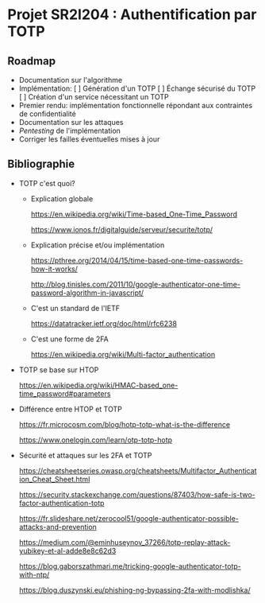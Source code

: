# Projet SR2I204 : Authentification par TOTP 

## Roadmap

- Documentation sur l'algorithme
- Implémentation:
  [ ] Génération d'un TOTP
  [ ] Échange sécurisé du TOTP
  [ ] Création d'un service nécessitant un TOTP
- Premier rendu: implémentation fonctionnelle répondant aux contraintes de confidentialité
- Documentation sur les attaques
- *Pentesting* de l'implémentation
- Corriger les failles éventuelles mises à jour 


## Bibliographie

- TOTP c'est quoi?

  - Explication globale

    https://en.wikipedia.org/wiki/Time-based_One-Time_Password

    https://www.ionos.fr/digitalguide/serveur/securite/totp/

  - Explication précise et/ou implémentation

    https://pthree.org/2014/04/15/time-based-one-time-passwords-how-it-works/

    http://blog.tinisles.com/2011/10/google-authenticator-one-time-password-algorithm-in-javascript/

  - C'est un standard de l'IETF

    https://datatracker.ietf.org/doc/html/rfc6238

  - C'est une forme de 2FA

    https://en.wikipedia.org/wiki/Multi-factor_authentication

- TOTP se base sur HTOP

  https://en.wikipedia.org/wiki/HMAC-based_one-time_password#parameters

- Différence entre HTOP et TOTP

  https://fr.microcosm.com/blog/hotp-totp-what-is-the-difference

  https://www.onelogin.com/learn/otp-totp-hotp

- Sécurité et attaques sur les 2FA et TOTP
  
  https://cheatsheetseries.owasp.org/cheatsheets/Multifactor_Authentication_Cheat_Sheet.html

  https://security.stackexchange.com/questions/87403/how-safe-is-two-factor-authentication-totp

  https://fr.slideshare.net/zerocool51/google-authenticator-possible-attacks-and-prevention

  https://medium.com/@eminhuseynov_37266/totp-replay-attack-yubikey-et-al-adde8e8c62d3

  https://blog.gaborszathmari.me/tricking-google-authenticator-totp-with-ntp/

  https://blog.duszynski.eu/phishing-ng-bypassing-2fa-with-modlishka/

